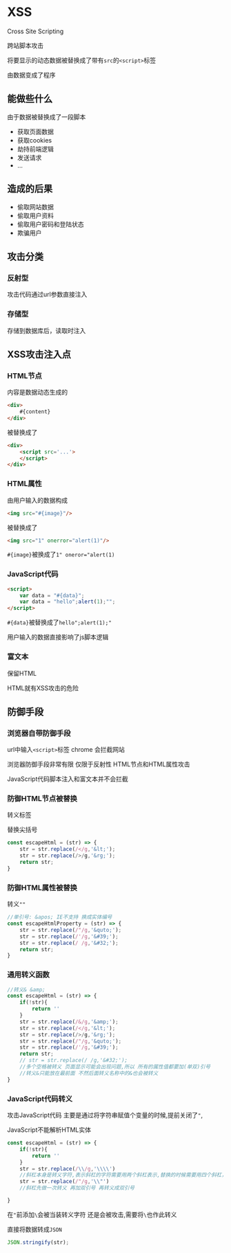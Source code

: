 # XSS

Cross Site Scripting

跨站脚本攻击

将要显示的动态数据被替换成了带有`src`的`<script>`标签

由数据变成了程序

## 能做些什么

由于数据被替换成了一段脚本

- 获取页面数据
- 获取cookies
- 劫持前端逻辑
- 发送请求
- ...

## 造成的后果

- 偷取网站数据
- 偷取用户资料
- 偷取用户密码和登陆状态
- 欺骗用户

## 攻击分类

### 反射型

攻击代码通过url参数直接注入

### 存储型

存储到数据库后，读取时注入

## XSS攻击注入点

### HTML节点

内容是数据动态生成的

```html
<div>
    #{content}
</div>
```

被替换成了

```html
<div>
	<script src='...'>
	</script>
</div>
```

### HTML属性

由用户输入的数据构成

```html
<img src="#{image}"/>
```

被替换成了

```html
<img src="1" onerror="alert(1)"/>
```

`#{image}`被换成了`1" oneror="alert(1)`

### JavaScript代码

```html
<script>
	var data = "#{data}";
	var data = "hello";alert(1);"";
</script>
```

`#{data}`被替换成了`hello";alert(1);"`

用户输入的数据直接影响了js脚本逻辑

### 富文本

保留HTML

HTML就有XSS攻击的危险

## 防御手段

### 浏览器自带防御手段

url中输入`<script>`标签 chrome 会拦截网站

浏览器防御手段非常有限 仅限于反射性 HTML节点和HTML属性攻击

JavaScript代码脚本注入和富文本并不会拦截

### 防御HTML节点被替换

转义标签

替换尖括号

```js
const escapeHtml = (str) => {
	str = str.replace(/</g,'&lt;');
	str = str.replace(/>/g,'&rg;');
	return str;
}
```

### 防御HTML属性被替换

转义`""`

```js
//单引号: &apos; IE不支持 换成实体编号
const escapeHtmlProperty = (str) => {
	str = str.replace(/"/g,'&quto;');
	str = str.replace(/'/g,'&#39;');
	str = str.replace(/ /g,'&#32;');
	return str;
}
```

### 通用转义函数

```js
//转义& &amp; 
const escapeHtml = (str) => {
	if(!str){
		return ''
	}
	str = str.replace(/&/g,'&amp;');
	str = str.replace(/</g,'&lt;');
	str = str.replace(/>/g,'&rg;');
	str = str.replace(/"/g,'&quto;');
	str = str.replace(/'/g,'&#39;');
	return str;
	// str = str.replace(/ /g,'&#32;');
	//多个空格被转义 页面显示可能会出现问题,所以 所有的属性值都要加(单双)引号
	//转义&只能放在最前面 不然后面转义名称中的&也会被转义
}
```

### JavaScript代码转义

攻击JavaScript代码 主要是通过将字符串赋值个变量的时候,提前关闭了`"`,

JavaScript不能解析HTML实体

```js
const escapeHtml = (str) => {
	if(!str){
		return ''
	}
	str = str.replace(/\\/g,'\\\\')
	//斜杠本身是转义字符,表示斜杠的字符需要用两个斜杠表示,替换的时候需要用四个斜杠，先对斜杠转义,防止后面的转义字符斜杠会被转义
	str = str.replace(/"/g,'\\"')
	//斜杠先做一次转义 再加双引号 再转义成双引号

}
```

在`"`前添加`\`会被当装转义字符 还是会被攻击,需要将`\`也作此转义

直接将数据转成`JSON`

```js
JSON.stringify(str);
```